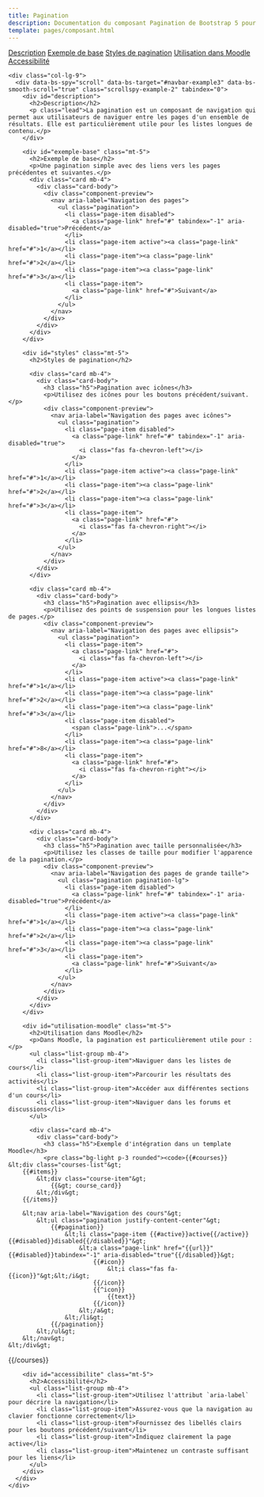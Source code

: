 ```yaml
---
title: Pagination
description: Documentation du composant Pagination de Bootstrap 5 pour Moodle
template: pages/composant.html
---
```


<div class="container py-4">
  <div class="row">
    <div class="col-lg-3">
      <nav id="navbar-example3" class="h-100 flex-column align-items-stretch pe-4 border-end">
        <nav class="nav nav-pills flex-column">
          <a class="nav-link" href="#description">Description</a>
          <a class="nav-link" href="#exemple-base">Exemple de base</a>
          <a class="nav-link" href="#styles">Styles de pagination</a>
          <a class="nav-link" href="#utilisation-moodle">Utilisation dans Moodle</a>
          <a class="nav-link" href="#accessibilite">Accessibilité</a>
        </nav>
      </nav>
    </div>

    <div class="col-lg-9">
      <div data-bs-spy="scroll" data-bs-target="#navbar-example3" data-bs-smooth-scroll="true" class="scrollspy-example-2" tabindex="0">
        <div id="description">
          <h2>Description</h2>
          <p class="lead">La pagination est un composant de navigation qui permet aux utilisateurs de naviguer entre les pages d'un ensemble de résultats. Elle est particulièrement utile pour les listes longues de contenu.</p>
        </div>

        <div id="exemple-base" class="mt-5">
          <h2>Exemple de base</h2>
          <p>Une pagination simple avec des liens vers les pages précédentes et suivantes.</p>
          <div class="card mb-4">
            <div class="card-body">
              <div class="component-preview">
                <nav aria-label="Navigation des pages">
                  <ul class="pagination">
                    <li class="page-item disabled">
                      <a class="page-link" href="#" tabindex="-1" aria-disabled="true">Précédent</a>
                    </li>
                    <li class="page-item active"><a class="page-link" href="#">1</a></li>
                    <li class="page-item"><a class="page-link" href="#">2</a></li>
                    <li class="page-item"><a class="page-link" href="#">3</a></li>
                    <li class="page-item">
                      <a class="page-link" href="#">Suivant</a>
                    </li>
                  </ul>
                </nav>
              </div>
            </div>
          </div>
        </div>

        <div id="styles" class="mt-5">
          <h2>Styles de pagination</h2>

          <div class="card mb-4">
            <div class="card-body">
              <h3 class="h5">Pagination avec icônes</h3>
              <p>Utilisez des icônes pour les boutons précédent/suivant.</p>
              <div class="component-preview">
                <nav aria-label="Navigation des pages avec icônes">
                  <ul class="pagination">
                    <li class="page-item disabled">
                      <a class="page-link" href="#" tabindex="-1" aria-disabled="true">
                        <i class="fas fa-chevron-left"></i>
                      </a>
                    </li>
                    <li class="page-item active"><a class="page-link" href="#">1</a></li>
                    <li class="page-item"><a class="page-link" href="#">2</a></li>
                    <li class="page-item"><a class="page-link" href="#">3</a></li>
                    <li class="page-item">
                      <a class="page-link" href="#">
                        <i class="fas fa-chevron-right"></i>
                      </a>
                    </li>
                  </ul>
                </nav>
              </div>
            </div>
          </div>

          <div class="card mb-4">
            <div class="card-body">
              <h3 class="h5">Pagination avec ellipsis</h3>
              <p>Utilisez des points de suspension pour les longues listes de pages.</p>
              <div class="component-preview">
                <nav aria-label="Navigation des pages avec ellipsis">
                  <ul class="pagination">
                    <li class="page-item">
                      <a class="page-link" href="#">
                        <i class="fas fa-chevron-left"></i>
                      </a>
                    </li>
                    <li class="page-item active"><a class="page-link" href="#">1</a></li>
                    <li class="page-item"><a class="page-link" href="#">2</a></li>
                    <li class="page-item"><a class="page-link" href="#">3</a></li>
                    <li class="page-item disabled">
                      <span class="page-link">...</span>
                    </li>
                    <li class="page-item"><a class="page-link" href="#">8</a></li>
                    <li class="page-item">
                      <a class="page-link" href="#">
                        <i class="fas fa-chevron-right"></i>
                      </a>
                    </li>
                  </ul>
                </nav>
              </div>
            </div>
          </div>

          <div class="card mb-4">
            <div class="card-body">
              <h3 class="h5">Pagination avec taille personnalisée</h3>
              <p>Utilisez les classes de taille pour modifier l'apparence de la pagination.</p>
              <div class="component-preview">
                <nav aria-label="Navigation des pages de grande taille">
                  <ul class="pagination pagination-lg">
                    <li class="page-item disabled">
                      <a class="page-link" href="#" tabindex="-1" aria-disabled="true">Précédent</a>
                    </li>
                    <li class="page-item active"><a class="page-link" href="#">1</a></li>
                    <li class="page-item"><a class="page-link" href="#">2</a></li>
                    <li class="page-item"><a class="page-link" href="#">3</a></li>
                    <li class="page-item">
                      <a class="page-link" href="#">Suivant</a>
                    </li>
                  </ul>
                </nav>
              </div>
            </div>
          </div>
        </div>

        <div id="utilisation-moodle" class="mt-5">
          <h2>Utilisation dans Moodle</h2>
          <p>Dans Moodle, la pagination est particulièrement utile pour :</p>
          <ul class="list-group mb-4">
            <li class="list-group-item">Naviguer dans les listes de cours</li>
            <li class="list-group-item">Parcourir les résultats des activités</li>
            <li class="list-group-item">Accéder aux différentes sections d'un cours</li>
            <li class="list-group-item">Naviguer dans les forums et discussions</li>
          </ul>

          <div class="card mb-4">
            <div class="card-body">
              <h3 class="h5">Exemple d'intégration dans un template Moodle</h3>
              <pre class="bg-light p-3 rounded"><code>{{#courses}}
    &lt;div class="courses-list"&gt;
        {{#items}}
            &lt;div class="course-item"&gt;
                {{&gt; course_card}}
            &lt;/div&gt;
        {{/items}}

        &lt;nav aria-label="Navigation des cours"&gt;
            &lt;ul class="pagination justify-content-center"&gt;
                {{#pagination}}
                    &lt;li class="page-item {{#active}}active{{/active}} {{#disabled}}disabled{{/disabled}}"&gt;
                        &lt;a class="page-link" href="{{url}}" {{#disabled}}tabindex="-1" aria-disabled="true"{{/disabled}}&gt;
                            {{#icon}}
                                &lt;i class="fas fa-{{icon}}"&gt;&lt;/i&gt;
                            {{/icon}}
                            {{^icon}}
                                {{text}}
                            {{/icon}}
                        &lt;/a&gt;
                    &lt;/li&gt;
                {{/pagination}}
            &lt;/ul&gt;
        &lt;/nav&gt;
    &lt;/div&gt;
{{/courses}}</code></pre>
            </div>
          </div>
        </div>

        <div id="accessibilite" class="mt-5">
          <h2>Accessibilité</h2>
          <ul class="list-group mb-4">
            <li class="list-group-item">Utilisez l'attribut `aria-label` pour décrire la navigation</li>
            <li class="list-group-item">Assurez-vous que la navigation au clavier fonctionne correctement</li>
            <li class="list-group-item">Fournissez des libellés clairs pour les boutons précédent/suivant</li>
            <li class="list-group-item">Indiquez clairement la page active</li>
            <li class="list-group-item">Maintenez un contraste suffisant pour les liens</li>
          </ul>
        </div>
      </div>
    </div>
  </div>
</div>